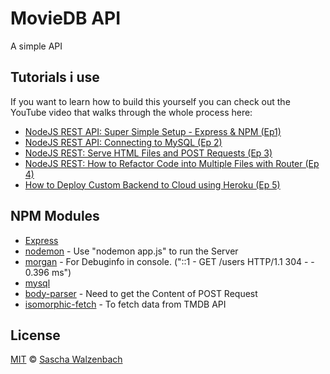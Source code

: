 # MovieDB API
A simple API


## Tutorials i use
If you want to learn how to build this yourself you can check out the YouTube video that walks through the whole process here:
- [NodeJS REST API: Super Simple Setup - Express & NPM (Ep1)](https://www.youtube.com/watch?v=F7NVpxxmmgM) 
- [NodeJS REST API: Connecting to MySQL (Ep 2)](https://www.youtube.com/watch?v=mLLUqMpf5H0)
- [NodeJS REST: Serve HTML Files and POST Requests (Ep 3)](https://www.youtube.com/watch?v=1qH-3SIFmXw&list=PL0dzCUj1L5JE4w_OctDGyZOhML6OtJSqR&index=3)
- [NodeJS REST: How to Refactor Code into Multiple Files with Router (Ep 4)](https://www.youtube.com/watch?v=TQU6BWtc3yc&index=4&list=PL0dzCUj1L5JE4w_OctDGyZOhML6OtJSqR)
- [How to Deploy Custom Backend to Cloud using Heroku (Ep 5)](https://www.youtube.com/watch?v=w0HAZKxyrf8&index=5&list=PL0dzCUj1L5JE4w_OctDGyZOhML6OtJSqR)

## NPM Modules
- [Express](https://www.npmjs.com/package/express)
- [nodemon](https://www.npmjs.com/package/nodemon) - Use "nodemon app.js" to run the Server
- [morgan](https://www.npmjs.com/package/morgan) - For Debuginfo in console. ("::1 - GET /users HTTP/1.1 304 - - 0.396 ms")
- [mysql](https://www.npmjs.com/package/mysql)
- [body-parser](https://www.npmjs.com/package/body-parser) - Need to get the Content of POST Request
- [isomorphic-fetch](https://www.npmjs.com/package/isomorphic-fetch) - To fetch data from TMDB API

## License
[MIT](LICENSE.md) © [Sascha Walzenbach](https://walzenbach.com)
